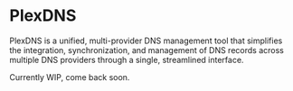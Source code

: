 # PlexDNS
PlexDNS is a unified, multi-provider DNS management tool that simplifies the integration, synchronization, and management of DNS records across multiple DNS providers through a single, streamlined interface.

Currently WIP, come back soon.
